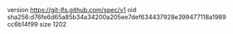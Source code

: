 version https://git-lfs.github.com/spec/v1
oid sha256:d76fe6d65a85b34a34200a205ee7def634437928e399477118a1989cc6b14f99
size 1202
